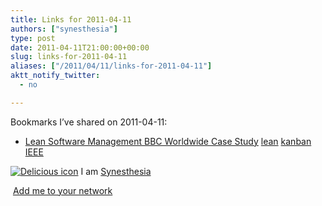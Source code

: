```yaml
---
title: Links for 2011-04-11
authors: ["synesthesia"]
type: post
date: 2011-04-11T21:00:00+00:00
slug: links-for-2011-04-11 
aliases: ["/2011/04/11/links-for-2011-04-11"]
aktt_notify_twitter:
  - no

---
```

Bookmarks I&#8217;ve shared on 2011-04-11:

  * [Lean Software Management BBC Worldwide Case Study][1] 
    [lean][2] [kanban][3] [IEEE][4] </li> </ul> 
    
    <p class="deliciouslink">
      <a href="https://del.icio.us/synesthesia" title="See all my bookmarks on del.icio.us"><img src="https://www.synesthesia.co.uk/images/deliciousicon.jpg" alt="Delicious icon" /></a>&nbsp;I am <a href="https://del.icio.us/synesthesia" title="See all my bookmarks on del.icio.us">Synesthesia</a>
    </p>
    
    <p class="deliciouslink">
      <a href="https://del.icio.us/network?add=synesthesia" title="Add me to your del.icio.us network"><img src="https://www.synesthesia.co.uk/images/add.gif" alt="" /></a>&nbsp;<a href="https://del.icio.us/network?add=synesthesia" title="Add me to your del.icio.us network">Add me to your network</a>
    </p>

 [1]: https://leanandkanban.wordpress.com/2011/04/09/lean-software-management-bbc-worldwide-case-study
 [2]: https://www.delicious.com/synesthesia/lean
 [3]: https://www.delicious.com/synesthesia/kanban
 [4]: https://www.delicious.com/synesthesia/IEEE